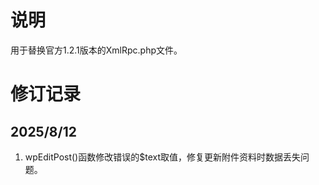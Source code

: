
# 说明
用于替换官方1.2.1版本的XmlRpc.php文件。

# 修订记录
## 2025/8/12
1. wpEditPost()函数修改错误的$text取值，修复更新附件资料时数据丢失问题。
